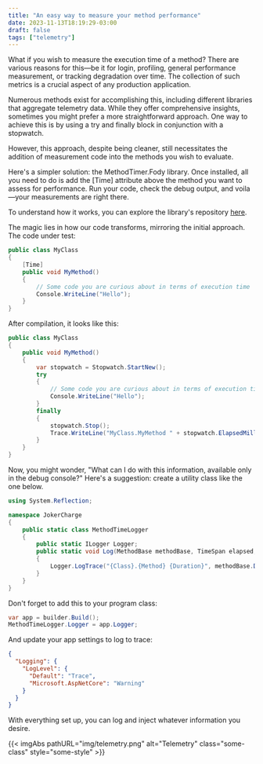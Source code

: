 ```yaml
---
title: "An easy way to measure your method performance"
date: 2023-11-13T18:19:29-03:00
draft: false
tags: ["telemetry"]
---
```


What if you wish to measure the execution time of a method? 
There are various reasons for this—be it for login, profiling, general performance measurement, or tracking degradation over time. The collection of such metrics is a crucial aspect of any production application.

Numerous methods exist for accomplishing this, including different libraries that aggregate telemetry data. While they offer comprehensive insights, sometimes you might prefer a more straightforward approach. One way to achieve this is by using a try and finally block in conjunction with a stopwatch.

However, this approach, despite being cleaner, still necessitates the addition of measurement code into the methods you wish to evaluate.

Here's a simpler solution: the MethodTimer.Fody library. Once installed, all you need to do is add the [Time] attribute above the method you want to assess for performance. Run your code, check the debug output, and voila—your measurements are right there.

To understand how it works, you can explore the library's repository [here](https://github.com/Fody/MethodTimer).

The magic lies in how our code transforms, mirroring the initial approach. The code under test:

```csharp
public class MyClass
{
    [Time]
    public void MyMethod()
    {
        // Some code you are curious about in terms of execution time
        Console.WriteLine("Hello");
    }
}
```

After compilation, it looks like this:

```csharp
public class MyClass
{
    public void MyMethod()
    {
        var stopwatch = Stopwatch.StartNew();
        try
        {
            // Some code you are curious about in terms of execution time
            Console.WriteLine("Hello");
        }
        finally
        {
            stopwatch.Stop();
            Trace.WriteLine("MyClass.MyMethod " + stopwatch.ElapsedMilliseconds + "ms");
        }
    }
}
```

Now, you might wonder, "What can I do with this information, available only in the debug console?" Here's a suggestion: create a utility class like the one below.

```csharp
using System.Reflection;

namespace JokerCharge
{
    public static class MethodTimeLogger
    {
        public static ILogger Logger;
        public static void Log(MethodBase methodBase, TimeSpan elapsed, string message)
        {
            Logger.LogTrace("{Class}.{Method} {Duration}", methodBase.DeclaringType!.Name, methodBase.Name, elapsed);
        }
    }
}
```

Don't forget to add this to your program class:

```csharp
var app = builder.Build();
MethodTimeLogger.Logger = app.Logger;
```

And update your app settings to log to trace:

```json
{
  "Logging": {
    "LogLevel": {
      "Default": "Trace",
      "Microsoft.AspNetCore": "Warning"
    }
  }
}
```

With everything set up, you can log and inject whatever information you desire.

{{< imgAbs 
pathURL="img/telemetry.png" 
alt="Telemetry" 
class="some-class" 
style="some-style" >}}
